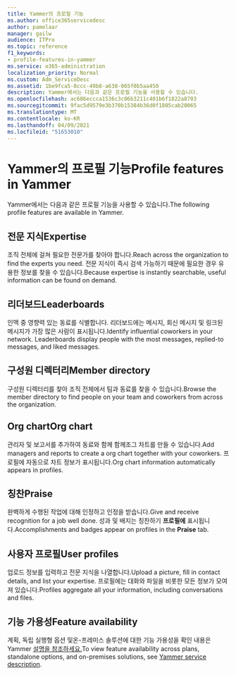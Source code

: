 ```yaml
---
title: Yammer의 프로필 기능
ms.author: office365servicedesc
author: pamelaar
manager: gailw
audience: ITPro
ms.topic: reference
f1_keywords:
- profile-features-in-yammer
ms.service: o365-administration
localization_priority: Normal
ms.custom: Adm_ServiceDesc
ms.assetid: 1be9fca5-8ccc-49b8-a638-065f0b5aa450
description: Yammer에서는 다음과 같은 프로필 기능을 사용할 수 있습니다.
ms.openlocfilehash: ac686eccca1536c3c06b3211c401b6f1822a8703
ms.sourcegitcommit: 9fac5d9579e3b370b15384b36d0f1805cab20065
ms.translationtype: MT
ms.contentlocale: ko-KR
ms.lasthandoff: 04/09/2021
ms.locfileid: "51653010"
---
```

# <a name="profile-features-in-yammer"></a><span data-ttu-id="a113e-103">Yammer의 프로필 기능</span><span class="sxs-lookup"><span data-stu-id="a113e-103">Profile features in Yammer</span></span>

<span data-ttu-id="a113e-104">Yammer에서는 다음과 같은 프로필 기능을 사용할 수 있습니다.</span><span class="sxs-lookup"><span data-stu-id="a113e-104">The following profile features are available in Yammer.</span></span>
 
## <a name="expertise"></a><span data-ttu-id="a113e-105">전문 지식</span><span class="sxs-lookup"><span data-stu-id="a113e-105">Expertise</span></span>

<span data-ttu-id="a113e-106">조직 전체에 걸쳐 필요한 전문가를 찾아야 합니다.</span><span class="sxs-lookup"><span data-stu-id="a113e-106">Reach across the organization to find the experts you need.</span></span> <span data-ttu-id="a113e-107">전문 지식이 즉시 검색 가능하기 때문에 필요한 경우 유용한 정보를 찾을 수 있습니다.</span><span class="sxs-lookup"><span data-stu-id="a113e-107">Because expertise is instantly searchable, useful information can be found on demand.</span></span>

## <a name="leaderboards"></a><span data-ttu-id="a113e-108">리더보드</span><span class="sxs-lookup"><span data-stu-id="a113e-108">Leaderboards</span></span>

<span data-ttu-id="a113e-p102">인맥 중 영향력 있는 동료를 식별합니다. 리더보드에는 메시지, 회신 메시지 및 링크된 메시지가 가장 많은 사람이 표시됩니다.</span><span class="sxs-lookup"><span data-stu-id="a113e-p102">Identify influential coworkers in your network. Leaderboards display people with the most messages, replied-to messages, and liked messages.</span></span>

## <a name="member-directory"></a><span data-ttu-id="a113e-111">구성원 디렉터리</span><span class="sxs-lookup"><span data-stu-id="a113e-111">Member directory</span></span>

<span data-ttu-id="a113e-112">구성원 디렉터리를 찾아 조직 전체에서 팀과 동료를 찾을 수 있습니다.</span><span class="sxs-lookup"><span data-stu-id="a113e-112">Browse the member directory to find people on your team and coworkers from across the organization.</span></span>
  
## <a name="org-chart"></a><span data-ttu-id="a113e-113">Org chart</span><span class="sxs-lookup"><span data-stu-id="a113e-113">Org chart</span></span>

<span data-ttu-id="a113e-114">관리자 및 보고서를 추가하여 동료와 함께 함께조그 차트를 만들 수 있습니다.</span><span class="sxs-lookup"><span data-stu-id="a113e-114">Add managers and reports to create a org chart together with your coworkers.</span></span> <span data-ttu-id="a113e-115">프로필에 자동으로 차트 정보가 표시됩니다.</span><span class="sxs-lookup"><span data-stu-id="a113e-115">Org chart information automatically appears in profiles.</span></span>
  
## <a name="praise"></a><span data-ttu-id="a113e-116">칭찬</span><span class="sxs-lookup"><span data-stu-id="a113e-116">Praise</span></span>

<span data-ttu-id="a113e-117">완벽하게 수행된 작업에 대해 인정하고 인정을 받습니다.</span><span class="sxs-lookup"><span data-stu-id="a113e-117">Give and receive recognition for a job well done.</span></span> <span data-ttu-id="a113e-118">성과 및 배지는 칭찬하기 **프로필에** 표시됩니다.</span><span class="sxs-lookup"><span data-stu-id="a113e-118">Accomplishments and badges appear on profiles in the **Praise** tab.</span></span>
 
## <a name="user-profiles"></a><span data-ttu-id="a113e-119">사용자 프로필</span><span class="sxs-lookup"><span data-stu-id="a113e-119">User profiles</span></span>

<span data-ttu-id="a113e-120">업로드 정보를 입력하고 전문 지식을 나열합니다.</span><span class="sxs-lookup"><span data-stu-id="a113e-120">Upload a picture, fill in contact details, and list your expertise.</span></span> <span data-ttu-id="a113e-121">프로필에는 대화와 파일을 비롯한 모든 정보가 모여져 있습니다.</span><span class="sxs-lookup"><span data-stu-id="a113e-121">Profiles aggregate all your information, including conversations and files.</span></span>
  
## <a name="feature-availability"></a><span data-ttu-id="a113e-122">기능 가용성</span><span class="sxs-lookup"><span data-stu-id="a113e-122">Feature availability</span></span>

<span data-ttu-id="a113e-123">계획, 독립 실행형 옵션 및온-프레미스 솔루션에 대한 기능 가용성을 확인 내용은 Yammer [설명을 참조하세요.](yammer-service-description.md)</span><span class="sxs-lookup"><span data-stu-id="a113e-123">To view feature availability across plans, standalone options, and on-premises solutions, see [Yammer service description](yammer-service-description.md).</span></span>
  

